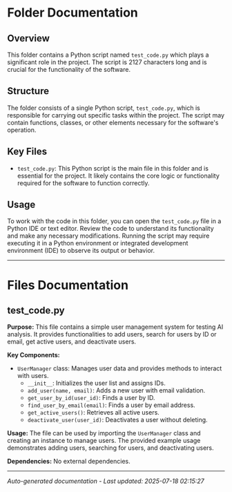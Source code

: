 # Folder Documentation

## Overview
This folder contains a Python script named `test_code.py` which plays a significant role in the project. The script is 2127 characters long and is crucial for the functionality of the software.

## Structure
The folder consists of a single Python script, `test_code.py`, which is responsible for carrying out specific tasks within the project. The script may contain functions, classes, or other elements necessary for the software's operation.

## Key Files
- `test_code.py`: This Python script is the main file in this folder and is essential for the project. It likely contains the core logic or functionality required for the software to function correctly.

## Usage
To work with the code in this folder, you can open the `test_code.py` file in a Python IDE or text editor. Review the code to understand its functionality and make any necessary modifications. Running the script may require executing it in a Python environment or integrated development environment (IDE) to observe its output or behavior.

---

# Files Documentation

## test_code.py

**Purpose:** This file contains a simple user management system for testing AI analysis. It provides functionalities to add users, search for users by ID or email, get active users, and deactivate users.

**Key Components:**
- `UserManager` class: Manages user data and provides methods to interact with users.
  - `__init__`: Initializes the user list and assigns IDs.
  - `add_user(name, email)`: Adds a new user with email validation.
  - `get_user_by_id(user_id)`: Finds a user by ID.
  - `find_user_by_email(email)`: Finds a user by email address.
  - `get_active_users()`: Retrieves all active users.
  - `deactivate_user(user_id)`: Deactivates a user without deleting.

**Usage:** The file can be used by importing the `UserManager` class and creating an instance to manage users. The provided example usage demonstrates adding users, searching for users, and deactivating users.

**Dependencies:** No external dependencies.

---
*Auto-generated documentation - Last updated: 2025-07-18 02:15:27*
